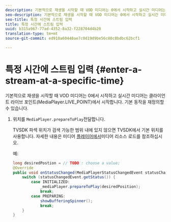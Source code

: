 ```yaml
---
description: 기본적으로 재생을 시작할 때 VOD 미디어는 0에서 시작하고 실시간 미디어는 클라이언트 라이브 포인트(MediaPlayer.LIVE_POINT)에서 시작합니다. 기본 동작을 재정의할 수 있습니다.
seo-description: 기본적으로 재생을 시작할 때 VOD 미디어는 0에서 시작하고 실시간 미디어는 클라이언트 라이브 포인트(MediaPlayer.LIVE_POINT)에서 시작합니다. 기본 동작을 재정의할 수 있습니다.
seo-title: 특정 시간에 스트림 입력
title: 특정 시간에 스트림 입력
uuid: b315a967-77ad-4352-8a32-f228704d4b20
translation-type: tm+mt
source-git-commit: ed910a60440ae7c0d19d9be56c80c8bdbc62bcf1

---
```



# 특정 시간에 스트림 입력 {#enter-a-stream-at-a-specific-time}

기본적으로 재생을 시작할 때 VOD 미디어는 0에서 시작하고 실시간 미디어는 클라이언트 라이브 포인트(MediaPlayer.LIVE_POINT)에서 시작합니다. 기본 동작을 재정의할 수 있습니다.

1. 위치를 `MediaPlayer.prepareToPlay`전달합니다.

   TVSDK 파섹 위치가 검색 가능한 범위 내에 있지 않으면 TVSDK에서 기본 위치를 사용합니다. 자세한 내용은 미디어 [플레이어에서](../../../tvsdk-3x-android-prog/android-3x-content-playback-options-android2/mediaplayer-initialize-for-video/android-3x-media-resource-load.md)미디어 리소스 로드를 참조하십시오.

   예:

   ```java
   long desiredPostion = // TODO : choose a value; 
   @Override 
   public void onStatusChanged(MediaPlayerStatusChangedEvent statusChangedEvent) {   
       switch (statusChangedEvent.getStatus()) { 
           case INITIALIZED: 
               _mediaPlayer.prepareToPlay(desiredPosition); 
               break; 
           case PREPARING: 
               showBufferingSpinner(); 
               break; 
       } 
   }
   ```
